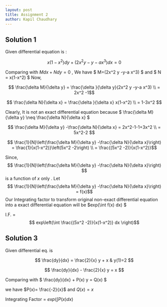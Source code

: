```yaml
---
layout: post
title: Assignment 2
author: Kapil Chaudhary
---
```

## Solution 1

Given differential equation is :

$$x(1-x^2)dy + (2x^2 y -y-a x^3)dx=0 $$

Comparing with $M dx + N dy =0$ , We have
$  M=(2x^2 y -y-a x^3) $ and $ N = x(1-x^2) $
Now,

$$ \frac{\delta M}{\delta y} = \frac{\delta }{\delta y}(2x^2 y -y-a x^3) \\ = 2x^2 -1$$

$$ \frac{\delta N}{\delta x} = \frac{\delta }{\delta x}  x(1-x^2) \\ = 1-3x^2 $$

Clearly, It is not an exact differential equation because $ \frac{\delta M}{\delta y} \neq  \frac{\delta N}{\delta x} $

$$ \frac{\delta M}{\delta y} -\frac{\delta N}{\delta x} =  2x^2-1-1+3x^2 \\ = 5x^2-2 $$

$$ \frac{1}{N}\left(\frac{\delta M}{\delta y} -\frac{\delta N}{\delta x}\right) = \frac{1}{x(1-x^2)}\left(5x^2 -2\right) \\ = \frac{(5x^2 -2)}{x(1-x^2)}$$

Since, $$ \frac{1}{N}\left(\frac{\delta M}{\delta y} -\frac{\delta N}{\delta x}\right) $$ is a function of $x$ only .
Let  $$ \frac{1}{N}\left(\frac{\delta M}{\delta y} -\frac{\delta N}{\delta x}\right) = f(x)$$
Our Integrating factor to transform original non-exact differential equation into a exact differential equation will be $exp(\int f(x) dx) $

I.F. = $$ exp\left(\int \frac{(5x^2 -2)}{x(1-x^2)} dx \right)$$


## Solution 3

Given differential eq. is

$$ \frac{dy}{dx} = \frac{2}{x} y + x   & y(1)=2 $$

$$ \frac{dy}{dx} - \frac{2}{x} y = x   $$

Comparing with $ \frac{dy}{dx} + P(x) y = Q(x) $

we have $P(x)=  \frac{-2}{x}$ and $Q(x)= x$

Integrating Factor = $exp(\int P(x) dx)$
